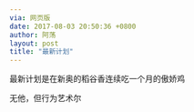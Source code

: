 ```yaml
---
via: 网页版
date: 2017-08-03 20:50:36 +0800 
author: 阿荡
layout: post
title: "最新计划"
---
```



最新计划是在新奥的稻谷香连续吃一个月的傲娇鸡

无他，但行为艺术尔